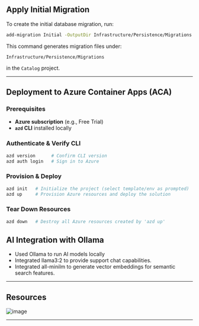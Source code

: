 ##  Apply Initial Migration

To create the initial database migration, run:

```bash
add-migration Initial -OutputDir Infrastructure/Persistence/Migrations -Project Catalog
```
This command generates migration files under:

```
Infrastructure/Persistence/Migrations
```

in the `Catalog` project.

---

## Deployment to Azure Container Apps (ACA)

### Prerequisites

- **Azure subscription** (e.g., Free Trial)  
- **`azd` CLI** installed locally  

### Authenticate & Verify CLI

```bash
azd version      # Confirm CLI version
azd auth login   # Sign in to Azure
```

### Provision & Deploy

```bash
azd init   # Initialize the project (select template/env as prompted)
azd up     # Provision Azure resources and deploy the solution
```

### Tear Down Resources

```bash
azd down   # Destroy all Azure resources created by 'azd up'
```

## AI Integration with Ollama
- Used Ollama to run AI models locally
- Integrated llama3:2 to provide support chat capabilities.
- Integrated all-minilm to generate vector embeddings for semantic search features.


---

## Resources

![image](https://github.com/user-attachments/assets/22d407e9-79ed-4ffc-a268-ba9dfb21fb38)

---
